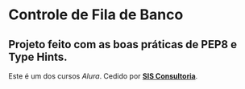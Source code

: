 # **Controle de Fila de Banco**

## Projeto feito com as boas práticas de PEP8 e Type Hints.

Este é um dos cursos *Alura*. 
Cedido por **<u>SIS Consultoria</u>**.
